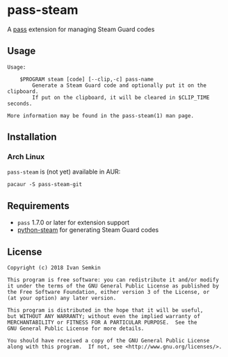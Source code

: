 # pass-steam

A [pass](https://www.passwordstore.org/) extension for managing Steam Guard codes

## Usage

```
Usage:

    $PROGRAM steam [code] [--clip,-c] pass-name
        Generate a Steam Guard code and optionally put it on the clipboard.
        If put on the clipboard, it will be cleared in $CLIP_TIME seconds.
        
More information may be found in the pass-steam(1) man page.
```

## Installation

### Arch Linux

`pass-steam` is (not yet) available in AUR:

```
pacaur -S pass-steam-git
```

## Requirements

- `pass` 1.7.0 or later for extension support
- [python-steam](https://github.com/ValvePython/steam) for generating Steam Guard codes

## License

```
Copyright (c) 2018 Ivan Semkin

This program is free software: you can redistribute it and/or modify
it under the terms of the GNU General Public License as published by
the Free Software Foundation, either version 3 of the License, or
(at your option) any later version.

This program is distributed in the hope that it will be useful,
but WITHOUT ANY WARRANTY; without even the implied warranty of
MERCHANTABILITY or FITNESS FOR A PARTICULAR PURPOSE.  See the
GNU General Public License for more details.

You should have received a copy of the GNU General Public License
along with this program.  If not, see <http://www.gnu.org/licenses/>.
```
